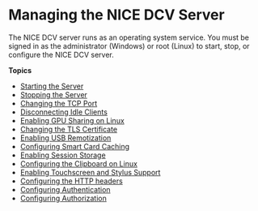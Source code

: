 # Managing the NICE DCV Server<a name="manage"></a>

The NICE DCV server runs as an operating system service\. You must be signed in as the administrator \(Windows\) or root \(Linux\) to start, stop, or configure the NICE DCV server\.

**Topics**
+ [Starting the Server](manage-start.md)
+ [Stopping the Server](manage-stop.md)
+ [Changing the TCP Port](manage-port.md)
+ [Disconnecting Idle Clients](manage-disconnect.md)
+ [Enabling GPU Sharing on Linux](manage-gpu.md)
+ [Changing the TLS Certificate](manage-cert.md)
+ [Enabling USB Remotization](manage-usb-remote.md)
+ [Configuring Smart Card Caching](manage-smart-card.md)
+ [Enabling Session Storage](manage-storage.md)
+ [Configuring the Clipboard on Linux](manage-clipboard.md)
+ [Enabling Touchscreen and Stylus Support](enable-stylus.md)
+ [Configuring the HTTP headers](manage-headers.md)
+ [Configuring Authentication](security-authentication.md)
+ [Configuring Authorization](security-authorization.md)